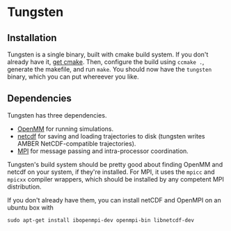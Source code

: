 Tungsten
========

Installation
------------
Tungsten is a single binary, built with cmake build system. If you don't already
have it, [get cmake](http://www.cmake.org/cmake/resources/software.html). Then,
configure the build using `ccmake .`, generate the makefile, and run `make`. You
should now have the `tungsten` binary, which you can put whereever you like.

Dependencies
------------
Tungsten has three dependencies.
- [OpenMM](https://simtk.org/home/openmm) for running simulations.
- [netcdf](http://www.unidata.ucar.edu/software/netcdf/docs/index.html) for saving and
loading trajectories to disk (tungsten writes AMBER NetCDF-compatible trajectories).
- [MPI](http://en.wikipedia.org/wiki/Message_Passing_Interface) for message passing and
intra-processor coordination.

Tungsten's build system should be pretty good about finding OpenMM and netcdf on your system,
if they're installed. For MPI, it uses the `mpicc` and `mpicxx` compiler wrappers, which should
be installed by any competent MPI distribution.

If you don't already have them, you can install netCDF and OpenMPI on an ubuntu box with 

```
sudo apt-get install ibopenmpi-dev openmpi-bin libnetcdf-dev
```
